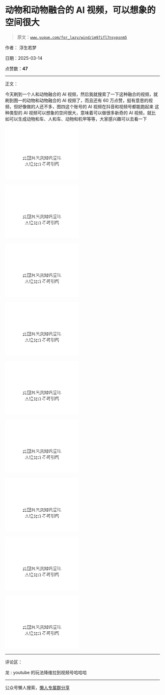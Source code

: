 # 动物和动物融合的 AI 视频，可以想象的空间很大

> 原文：[`www.yuque.com/for_lazy/wind/im97ifl7nsypsnm5`](https://www.yuque.com/for_lazy/wind/im97ifl7nsypsnm5)

作者： 浮生若梦

日期：2025-03-14

点赞数：**47**

* * *

正文：

今天刷到一个人和动物融合的 AI 视频，然后我就搜索了一下这种融合的视频，就刷到图一的动物和动物融合的 AI 视频了，而且还有 60 万点赞，挺有意思的视频，但好像做的人还不多，图四这个账号的 AI 视频在抖音和视频号都能跑起来
这种类型的 AI 视频可以想象的空间很大，意味着可以做很多新奇的 AI 视频，就比如可以生成动物和车、人和车、动物和机甲等等，大家感兴趣可以去看一下

![](img/693231c80f7e02729807b6eb06844f0e.png "None")

![](img/423210ab8ae135d6c4b98f1558eee668.png "None")

![](img/1a26072c5cd2cb1c07c8d4005d7a4fa4.png "None")

![](img/3f2415bc9c0ff43e728fdd1d47900de0.png "None")

![](img/65d034fdd2d7761d78c6187eb1ff4eaf.png "None")

![](img/8abe0020d95775de74a662d8cfc295a4.png "None")

![](img/e5f4e8cb9fa659e209f9ef0be26df13a.png "None")

![](img/1ae3eb8e754d149709834ef435c9d786.png "None")

![](img/16fff5e80737c2515e33fc4a0099e981.png "None")

* * *

评论区：

龙 : youtube 的玩法降维拉到视频号哈哈哈

* * *

公众号懒人搜索，[懒人专属群分享](https://lazybook.fun/#/blog/group)